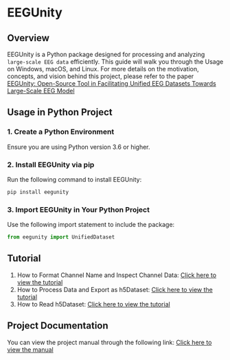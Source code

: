 # EEGUnity

## Overview

EEGUnity is a Python package designed for processing and analyzing `large-scale EEG data` efficiently. This guide will walk you through the Usage on Windows, macOS, and Linux. 
For more details on the motivation, concepts, and vision behind this project, please refer to the paper [EEGUnity: Open-Source Tool in Facilitating Unified EEG Datasets Towards Large-Scale EEG Model](https://arxiv.org/abs/2410.07196)

## Usage in Python Project
### 1. Create a Python Environment
Ensure you are using Python version 3.6 or higher.


### 2. Install EEGUnity via pip
Run the following command to install EEGUnity:
```bash
pip install eegunity
```

### 3. Import EEGUnity in Your Python Project
Use the following import statement to include the package:
```python
from eegunity import UnifiedDataset
```

## Tutorial
1. How to Format Channel Name and Inspect Channel Data: [Click here to view the tutorial](./tutorial/How%20to%20Format%20Channel%20Name%20and%20Inspect%20Metadata.md)
2. How to Process Data and Export as h5Dataset: [Click here to view the tutorial](./tutorial/How%20to%20Process%20Data%20and%20Export%20as%20h5Dataset.md)
3. How to Read h5Dataset: [Click here to view the tutorial](./tutorial/How%20to%20Read%20h5Dataset.md)


## Project Documentation
You can view the project manual through the following link: [Click here to view the manual](https://eegunity.readthedocs.io/en/latest/)
